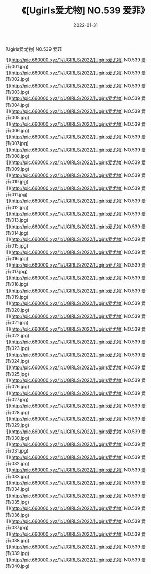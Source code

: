 ﻿---
layout: post
title:  《[Ugirls爱尤物] NO.539 爱菲》
date:   2022-01-31
img: http://pic.660000.xyz/1:/UGIRLS/2022/[Ugirls爱尤物] NO.539 爱菲/000.jpg
categories: [美女, 清纯, 唯美]
---

[Ugirls爱尤物] NO.539 爱菲

 ![](http://pic.660000.xyz/1:/UGIRLS/2022/[Ugirls爱尤物] NO.539 爱菲/001.jpg) <br>![](http://pic.660000.xyz/1:/UGIRLS/2022/[Ugirls爱尤物] NO.539 爱菲/002.jpg) <br>![](http://pic.660000.xyz/1:/UGIRLS/2022/[Ugirls爱尤物] NO.539 爱菲/003.jpg) <br>![](http://pic.660000.xyz/1:/UGIRLS/2022/[Ugirls爱尤物] NO.539 爱菲/004.jpg) <br>![](http://pic.660000.xyz/1:/UGIRLS/2022/[Ugirls爱尤物] NO.539 爱菲/005.jpg) <br>![](http://pic.660000.xyz/1:/UGIRLS/2022/[Ugirls爱尤物] NO.539 爱菲/006.jpg) <br>![](http://pic.660000.xyz/1:/UGIRLS/2022/[Ugirls爱尤物] NO.539 爱菲/007.jpg) <br>![](http://pic.660000.xyz/1:/UGIRLS/2022/[Ugirls爱尤物] NO.539 爱菲/008.jpg) <br>![](http://pic.660000.xyz/1:/UGIRLS/2022/[Ugirls爱尤物] NO.539 爱菲/009.jpg) <br>![](http://pic.660000.xyz/1:/UGIRLS/2022/[Ugirls爱尤物] NO.539 爱菲/010.jpg) <br>![](http://pic.660000.xyz/1:/UGIRLS/2022/[Ugirls爱尤物] NO.539 爱菲/011.jpg) <br>![](http://pic.660000.xyz/1:/UGIRLS/2022/[Ugirls爱尤物] NO.539 爱菲/012.jpg) <br>![](http://pic.660000.xyz/1:/UGIRLS/2022/[Ugirls爱尤物] NO.539 爱菲/013.jpg) <br>![](http://pic.660000.xyz/1:/UGIRLS/2022/[Ugirls爱尤物] NO.539 爱菲/014.jpg) <br>![](http://pic.660000.xyz/1:/UGIRLS/2022/[Ugirls爱尤物] NO.539 爱菲/015.jpg) <br>![](http://pic.660000.xyz/1:/UGIRLS/2022/[Ugirls爱尤物] NO.539 爱菲/016.jpg) <br>![](http://pic.660000.xyz/1:/UGIRLS/2022/[Ugirls爱尤物] NO.539 爱菲/017.jpg) <br>![](http://pic.660000.xyz/1:/UGIRLS/2022/[Ugirls爱尤物] NO.539 爱菲/018.jpg) <br>![](http://pic.660000.xyz/1:/UGIRLS/2022/[Ugirls爱尤物] NO.539 爱菲/019.jpg) <br>![](http://pic.660000.xyz/1:/UGIRLS/2022/[Ugirls爱尤物] NO.539 爱菲/020.jpg) <br>![](http://pic.660000.xyz/1:/UGIRLS/2022/[Ugirls爱尤物] NO.539 爱菲/021.jpg) <br>![](http://pic.660000.xyz/1:/UGIRLS/2022/[Ugirls爱尤物] NO.539 爱菲/022.jpg) <br>![](http://pic.660000.xyz/1:/UGIRLS/2022/[Ugirls爱尤物] NO.539 爱菲/023.jpg) <br>![](http://pic.660000.xyz/1:/UGIRLS/2022/[Ugirls爱尤物] NO.539 爱菲/024.jpg) <br>![](http://pic.660000.xyz/1:/UGIRLS/2022/[Ugirls爱尤物] NO.539 爱菲/025.jpg) <br>![](http://pic.660000.xyz/1:/UGIRLS/2022/[Ugirls爱尤物] NO.539 爱菲/026.jpg) <br>![](http://pic.660000.xyz/1:/UGIRLS/2022/[Ugirls爱尤物] NO.539 爱菲/027.jpg) <br>![](http://pic.660000.xyz/1:/UGIRLS/2022/[Ugirls爱尤物] NO.539 爱菲/028.jpg) <br>![](http://pic.660000.xyz/1:/UGIRLS/2022/[Ugirls爱尤物] NO.539 爱菲/029.jpg) <br>![](http://pic.660000.xyz/1:/UGIRLS/2022/[Ugirls爱尤物] NO.539 爱菲/030.jpg) <br>![](http://pic.660000.xyz/1:/UGIRLS/2022/[Ugirls爱尤物] NO.539 爱菲/031.jpg) <br>![](http://pic.660000.xyz/1:/UGIRLS/2022/[Ugirls爱尤物] NO.539 爱菲/032.jpg) <br>![](http://pic.660000.xyz/1:/UGIRLS/2022/[Ugirls爱尤物] NO.539 爱菲/033.jpg) <br>![](http://pic.660000.xyz/1:/UGIRLS/2022/[Ugirls爱尤物] NO.539 爱菲/034.jpg) <br>![](http://pic.660000.xyz/1:/UGIRLS/2022/[Ugirls爱尤物] NO.539 爱菲/035.jpg) <br>![](http://pic.660000.xyz/1:/UGIRLS/2022/[Ugirls爱尤物] NO.539 爱菲/036.jpg) <br>![](http://pic.660000.xyz/1:/UGIRLS/2022/[Ugirls爱尤物] NO.539 爱菲/037.jpg) <br>![](http://pic.660000.xyz/1:/UGIRLS/2022/[Ugirls爱尤物] NO.539 爱菲/038.jpg) <br>![](http://pic.660000.xyz/1:/UGIRLS/2022/[Ugirls爱尤物] NO.539 爱菲/039.jpg) <br>![](http://pic.660000.xyz/1:/UGIRLS/2022/[Ugirls爱尤物] NO.539 爱菲/040.jpg) <br>